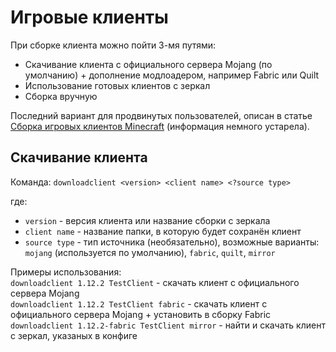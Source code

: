# Игровые клиенты

При сборке клиента можно пойти 3-мя путями:

- Скачивание клиента с официального сервера Mojang (по умолчанию) + дополнение модлоадером, например Fabric или Quilt
- Использование готовых клиентов с зеркал
- Сборка вручную

Последний вариант для продвинутых пользователей, описан в статье [Сборка игровых клиентов Minecraft](https://blog.aurora-team.ru/posts/building-minecraft-clients/) (информация немного устарела).

## Скачивание клиента

Команда: `downloadclient <version> <client name> <?source type>`

где:

- `version` - версия клиента или название сборки с зеркала
- `client name` - название папки, в которую будет сохранён клиент
- `source type` - тип источника (необязательно), возможные варианты: `mojang` (используется по умолчанию), `fabric`, `quilt`, `mirror`

Примеры использования:  
`downloadclient 1.12.2 TestClient` - скачать клиент с официального сервера Mojang  
`downloadclient 1.12.2 TestClient fabric` - скачать клиент с официального сервера Mojang + установить в сборку Fabric  
`downloadclient 1.12.2-fabric TestClient mirror` - найти и скачать клиент с зеркал, указаных в конфиге
